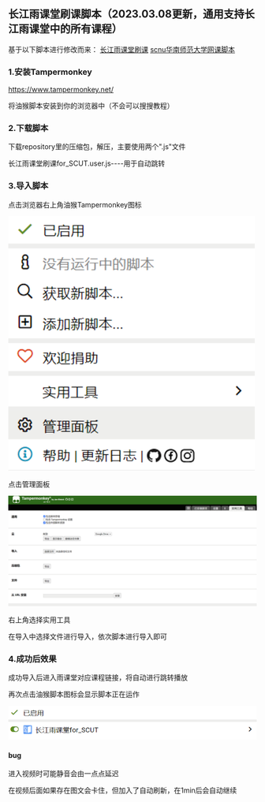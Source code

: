 ## 长江雨课堂刷课脚本（2023.03.08更新，通用支持长江雨课堂中的所有课程）

基于以下脚本进行修改而来：
[长江雨课堂刷课](https://greasyfork.org/zh-CN/scripts/434531-%E9%95%BF%E6%B1%9F%E9%9B%A8%E8%AF%BE%E5%A0%82%E5%88%B7%E8%AF%BE
)
[scnu华南师范大学网课脚本](https://greasyfork.org/zh-CN/scripts/452433-scnu%E5%8D%8E%E5%8D%97%E5%B8%88%E8%8C%83%E5%A4%A7%E5%AD%A6%E7%BD%91%E8%AF%BE%E8%84%9A%E6%9C%AC
)

### 1.安装**Tampermonkey**

https://www.tampermonkey.net/

将油猴脚本安装到你的浏览器中（不会可以搜搜教程）

### 2.下载脚本

下载repository里的压缩包，解压，主要使用两个".js"文件

长江雨课堂刷课for_SCUT.user.js----用于自动跳转

### 3.导入脚本

点击浏览器右上角油猴Tampermonkey图标

<img src="./img/img_1.png" width="500">

点击管理面板

<img src="./img/2.png">

右上角选择实用工具

在导入中选择文件进行导入，依次脚本进行导入即可

### 4.成功后效果

成功导入后进入雨课堂对应课程链接，将自动进行跳转播放

再次点击油猴脚本图标会显示脚本正在运作

<img src="./img/img.png">

#### bug

进入视频时可能静音会由一点点延迟

在视频后面如果存在图文会卡住，但加入了自动刷新，在1min后会自动继续

